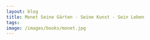 ```yaml
---
layout: blog
title: Monet Seine Gärten - Seine Kunst - Sein Leben
tags: 
image: /images/books/monet.jpg
---
```

